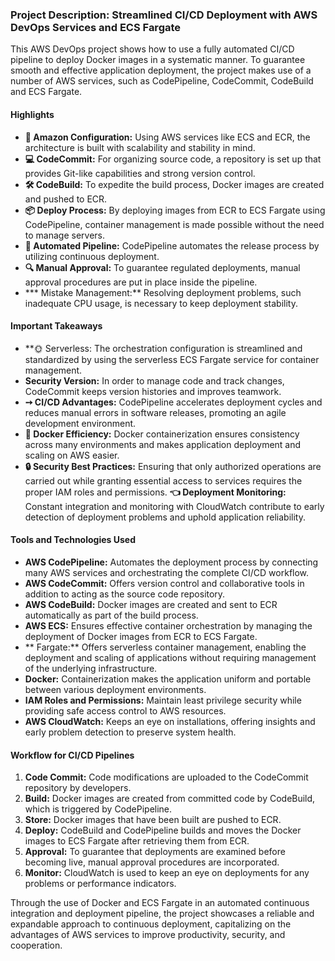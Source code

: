 ### Project Description: Streamlined CI/CD Deployment with AWS DevOps Services and ECS Fargate

This AWS DevOps project shows how to use a fully automated CI/CD pipeline to deploy Docker images in a systematic manner. To guarantee smooth and effective application deployment, the project makes use of a number of AWS services, such as CodePipeline, CodeCommit, CodeBuild and ECS Fargate.

#### Highlights 

- **🚀 Amazon Configuration:** Using AWS services like ECS and ECR, the architecture is built with scalability and stability in mind.
- **💻 CodeCommit:** For organizing source code, a repository is set up that provides Git-like capabilities and strong version control. 
- **🛠️ CodeBuild:** To expedite the build process, Docker images are created and pushed to ECR. 
- **📦 Deploy Process:** By deploying images from ECR to ECS Fargate using CodePipeline, container management is made possible without the need to manage servers. 
- **🔄 Automated Pipeline:** CodePipeline automates the release process by utilizing continuous deployment. 
- **🔍 Manual Approval:** To guarantee regulated deployments, manual approval procedures are put in place inside the pipeline. 
- *** Mistake Management:** Resolving deployment problems, such inadequate CPU usage, is necessary to keep deployment stability. 

#### Important Takeaways 

- **🌞 Serverless: The orchestration configuration is streamlined and standardized by using the serverless ECS Fargate service for container management.
- **Security Version:** In order to manage code and track changes, CodeCommit keeps version histories and improves teamwork. 
- **➙️ CI/CD Advantages:** CodePipeline accelerates deployment cycles and reduces manual errors in software releases, promoting an agile development environment. 
- **🐳 Docker Efficiency:** Docker containerization ensures consistency across many environments and makes application deployment and scaling on AWS easier. 
- **🔒 Security Best Practices:** Ensuring that only authorized operations are carried out while granting essential access to services requires the proper IAM roles and permissions. 
**👈 Deployment Monitoring:** Constant integration and monitoring with CloudWatch contribute to early detection of deployment problems and uphold application reliability. 

#### Tools and Technologies Used
- **AWS CodePipeline:** Automates the deployment process by connecting many AWS services and orchestrating the complete CI/CD workflow.
- **AWS CodeCommit:** Offers version control and collaborative tools in addition to acting as the source code repository.
- **AWS CodeBuild:** Docker images are created and sent to ECR automatically as part of the build process. 
- **AWS ECS:** Ensures effective container orchestration by managing the deployment of Docker images from ECR to ECS Fargate. 
- ** Fargate:** Offers serverless container management, enabling the deployment and scaling of applications without requiring management of the underlying infrastructure. 
- **Docker:** Containerization makes the application uniform and portable between various deployment environments. 
- **IAM Roles and Permissions:** Maintain least privilege security while providing safe access control to AWS resources. 
- **AWS CloudWatch:** Keeps an eye on installations, offering insights and early problem detection to preserve system health. 

#### Workflow for CI/CD Pipelines 

1. **Code Commit:** Code modifications are uploaded to the CodeCommit repository by developers.
2. **Build:** Docker images are created from committed code by CodeBuild, which is triggered by CodePipeline. 
3. **Store:** Docker images that have been built are pushed to ECR. 
4. **Deploy:** CodeBuild and CodePipeline builds and moves the Docker images to ECS Fargate after retrieving them from ECR. 
5. **Approval:** To guarantee that deployments are examined before becoming live, manual approval procedures are incorporated. 
6. **Monitor:** CloudWatch is used to keep an eye on deployments for any problems or performance indicators. 

Through the use of Docker and ECS Fargate in an automated continuous integration and deployment pipeline, the project showcases a reliable and expandable approach to continuous deployment, capitalizing on the advantages of AWS services to improve productivity, security, and cooperation. 

